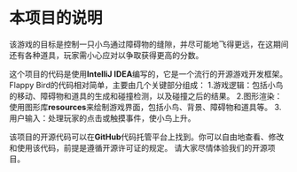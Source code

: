 # 本项目的说明

该游戏的目标是控制一只小鸟通过障碍物的缝隙，并尽可能地飞得更远，在这期间还有各种道具，玩家需小心应对以争取获得更高的分数。

这个项目的代码是使用**IntelliJ IDEA**编写的，它是一个流行的开源游戏开发框架。Flappy Bird的代码相对简单，主要由几个关键部分组成：
1.游戏逻辑：包括小鸟的移动、障碍物和道具的生成和碰撞检测，以及碰撞之后的结果。
2.图形渲染：使用图形库**resources**来绘制游戏界面，包括小鸟、背景、障碍物和道具等。
3.用户输入：处理玩家的点击或触摸事件，使小鸟上升。

该项目的开源代码可以在**GitHub**代码托管平台上找到。你可以自由地查看、修改和使用该代码，前提是遵循开源许可证的规定。
请大家尽情体验我们的开源项目。

